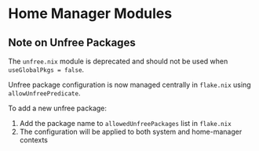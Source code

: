 # Home Manager Modules

## Note on Unfree Packages

The `unfree.nix` module is deprecated and should not be used when `useGlobalPkgs = false`.

Unfree package configuration is now managed centrally in `flake.nix` using `allowUnfreePredicate`.

To add a new unfree package:
1. Add the package name to `allowedUnfreePackages` list in `flake.nix`
2. The configuration will be applied to both system and home-manager contexts
